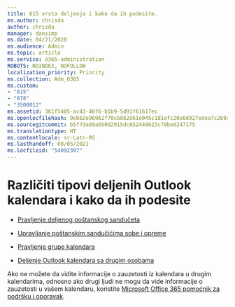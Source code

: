 ```yaml
---
title: 615 vrsta deljenja i kako da ih podesite.
ms.author: chrisda
author: chrisda
manager: dansimp
ms.date: 04/21/2020
ms.audience: Admin
ms.topic: article
ms.service: o365-administration
ROBOTS: NOINDEX, NOFOLLOW
localization_priority: Priority
ms.collection: Adm_O365
ms.custom:
- "615"
- "878"
- "3500012"
ms.assetid: 361f5405-ac43-46f6-b1b9-5d91f61617ec
ms.openlocfilehash: 9ebb2e96962f70cb862d61e045c181efc20e6d927edea7c269a93ffa6a15ebbc
ms.sourcegitcommit: b5f7da89a650d2915dc652449623c78be6247175
ms.translationtype: HT
ms.contentlocale: sr-Latn-RS
ms.lasthandoff: 08/05/2021
ms.locfileid: "54092307"
---
```

# <a name="different-types-of-shared-outlook-calendars-and-how-to-set-them-up"></a>Različiti tipovi deljenih Outlook kalendara i kako da ih podesite

- [Pravljenje deljenog poštanskog sandučeta](https://docs.microsoft.com/microsoft-365/admin/email/create-a-shared-mailbox)

- [Upravljanje poštanskim sandučićima sobe i opreme](https://docs.microsoft.com/microsoft-365/admin/manage/room-and-equipment-mailboxes)

- [Pravljenje grupe kalendara](https://support.office.com/article/8385667b-d758-4489-a53f-f542dd01e6ff)

- [Deljenje Outlook kalendara sa drugim osobama](https://support.office.com/article/353ed2c1-3ec5-449d-8c73-6931a0adab88)

Ako ne možete da vidite informacije o zauzetosti iz kalendara u drugim kalendarima, odnosno ako drugi ljudi ne mogu da vide informacije o zauzetosti u vašem kalendaru, koristite [Microsoft Office 365 pomoćnik za podršku i oporavak](https://diagnostics.office.com/).

